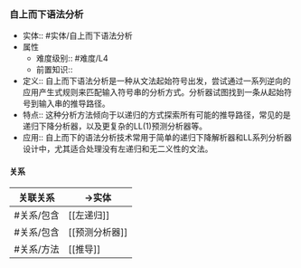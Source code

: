 ###  自上而下语法分析 
- 实体:: #实体/自上而下语法分析 
- 属性
	- 难度级别:: #难度/L4 
	- 前置知识::
- 定义::  自上而下语法分析是一种从文法起始符号出发，尝试通过一系列逆向的应用产生式规则来匹配输入符号串的分析方式。分析器试图找到一条从起始符号到输入串的推导路径。
- 特点::  这种分析方法倾向于以递归的方式探索所有可能的推导路径，常见的是递归下降分析器，以及更复杂的LL(1)预测分析器等。
- 应用:: 自上而下的语法分析技术常用于简单的递归下降解析器和LL系列分析器设计中，尤其适合处理没有左递归和无二义性的文法。
#### 关系
| 关联关系 | ->实体 |
| ---- | ---- |
| #关系/包含 | [[左递归]] |
| #关系/包含 | [[预测分析器]] |
| #关系/方法  | [[推导]] |